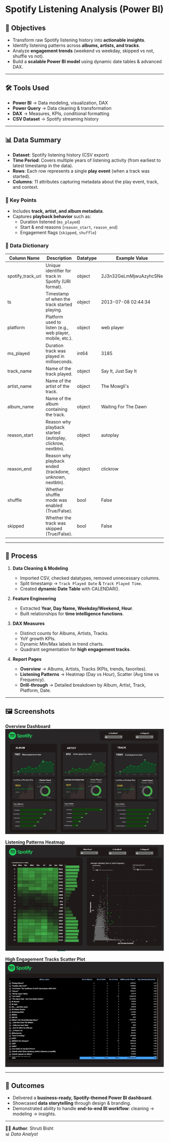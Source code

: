# Spotify Listening Analysis (Power BI)

## 📌 Objectives
- Transform raw Spotify listening history into **actionable insights**.  
- Identify listening patterns across **albums, artists, and tracks**.  
- Analyze **engagement trends** (weekend vs weekday, skipped vs not, shuffle vs not).  
- Build a **scalable Power BI model** using dynamic date tables & advanced DAX.  

---

## 🛠️ Tools Used
- **Power BI** → Data modeling, visualization, DAX  
- **Power Query** → Data cleaning & transformation  
- **DAX** → Measures, KPIs, conditional formatting  
- **CSV Dataset** → Spotify streaming history  

---

## 📊 Data Summary  

- **Dataset**: Spotify listening history (CSV export)  
- **Time Period**: Covers multiple years of listening activity (from earliest to latest timestamp in the data).  
- **Rows**: Each row represents a single **play event** (when a track was started).  
- **Columns**: 11 attributes capturing metadata about the play event, track, and context.  

### 🔑 Key Points  
- Includes **track, artist, and album metadata**.  
- Captures **playback behavior** such as:  
  - Duration listened (`ms_played`)  
  - Start & end reasons (`reason_start`, `reason_end`)  
  - Engagement flags (`skipped`, `shuffle`)
### 📑 Data Dictionary 

| Column Name        | Description                                                | Datatype | Example Value                               |
|--------------------|------------------------------------------------------------|----------|---------------------------------------------|
| spotify_track_uri  | Unique identifier for track in Spotify (URI format).       | object   | 2J3n32GeLmMjwuAzyhcSNe                      |
| ts                 | Timestamp of when the track started playing.               | object   | 2013-07-08 02:44:34                         |
| platform           | Platform used to listen (e.g., web player, mobile, etc.).  | object   | web player                                  |
| ms_played          | Duration track was played in milliseconds.                 | int64    | 3185                                        |
| track_name         | Name of the track played.                                  | object   | Say It, Just Say It                         |
| artist_name        | Name of the artist of the track.                           | object   | The Mowgli's                                |
| album_name         | Name of the album containing the track.                    | object   | Waiting For The Dawn                        |
| reason_start       | Reason why playback started (autoplay, clickrow, nextbtn). | object   | autoplay                                    |
| reason_end         | Reason why playback ended (trackdone, unknown, nextbtn).   | object   | clickrow                                    |
| shuffle            | Whether shuffle mode was enabled (True/False).             | bool     | False                                       |
| skipped            | Whether the track was skipped (True/False).                | bool     | False                                       |


---
## 🔄 Process
1. **Data Cleaning & Modeling**
   - Imported CSV, checked datatypes, removed unnecessary columns.  
   - Split timestamp → `Track Played Date` & `Track Played Time`.  
   - Created **dynamic Date Table** with CALENDAR().  

2. **Feature Engineering**
   - Extracted **Year, Day Name, Weekday/Weekend, Hour**.  
   - Built relationships for **time intelligence functions**.  

3. **DAX Measures**
   - Distinct counts for Albums, Artists, Tracks.  
   - YoY growth KPIs.  
   - Dynamic Min/Max labels in trend charts.  
   - Quadrant segmentation for **high engagement tracks**.  

4. **Report Pages**
   - **Overview** → Albums, Artists, Tracks (KPIs, trends, favorites).  
   - **Listening Patterns** → Heatmap (Day vs Hour), Scatter (Avg time vs Frequency).  
   - **Drill-through** → Detailed breakdown by Album, Artist, Track, Platform, Date.    

---

## 🖼️ Screenshots  

**Overview Dashboard**
![](https://github.com/ShrutiBisht30/Spotify-Listening-Analysis-Power-BI-/blob/main/images/Overview.JPG?raw=true)

**Listening Patterns Heatmap**
![](https://github.com/ShrutiBisht30/Spotify-Listening-Analysis-Power-BI-/blob/main/images/Listening%20Pattern.JPG?raw=true)

**High Engagement Tracks Scatter Plot**
![](https://github.com/ShrutiBisht30/Spotify-Listening-Analysis-Power-BI-/blob/main/images/Details.JPG?raw=true)

---

## 🚀 Outcomes
- Delivered a **business-ready, Spotify-themed Power BI dashboard**.  
- Showcased **data storytelling** through design & branding.  
- Demonstrated ability to handle **end-to-end BI workflow**: cleaning → modeling → insights.  

---

👩‍💻 **Author**: Shruti Bisht  
📊 *Data Analyst*  
